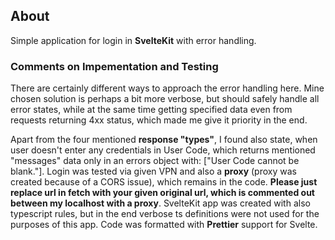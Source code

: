 ## About

Simple application for login in **SvelteKit** with error handling.

### Comments on Impementation and Testing

There are certainly different ways to approach the error handling here. Mine chosen solution is perhaps a bit more verbose, but should safely handle all error states, while at the same time getting specified data even from requests returning 4xx status, which made me give it priority in the end.

Apart from the four mentioned **response "types"**, I found also state, when user doesn't enter any credentials in User Code, which returns mentioned "messages" data only in an errors object with: ["User Code cannot be blank."]. Login was tested via given VPN and also a **proxy** (proxy was created because of a CORS issue), which remains in the code. **Please just replace url in fetch with your given original url, which is commented out between my localhost with a proxy**. SvelteKit app was created with also typescript rules, but in the end verbose ts definitions were not used for the purposes of this app. Code was formatted with **Prettier** support for Svelte.
